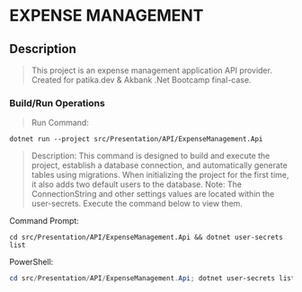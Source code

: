 # EXPENSE MANAGEMENT

## Description

>This project is an expense management application API provider. Created for patika.dev & Akbank .Net Bootcamp final-case.

### Build/Run Operations

>Run Command:

```cli
dotnet run --project src/Presentation/API/ExpenseManagement.Api
```

>Description: This command is designed to build and execute the project, establish a database connection, and automatically generate tables using migrations. When initializing the project for the first time, it also adds two default users to the database.
>Note: The ConnectionString and other settings values are located within the user-secrets. Execute the command below to view them.

Command Prompt:

```cli
cd src/Presentation/API/ExpenseManagement.Api && dotnet user-secrets list
```

PowerShell:

```powershell
cd src/Presentation/API/ExpenseManagement.Api; dotnet user-secrets list
```
